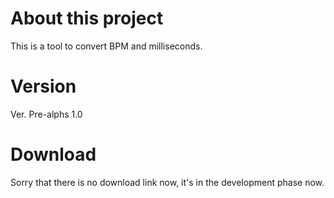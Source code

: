 # About this project
This is a tool to convert BPM and milliseconds.

# Version
Ver. Pre-alphs 1.0

# Download
Sorry that there is no download link now, it's in the development phase now.
